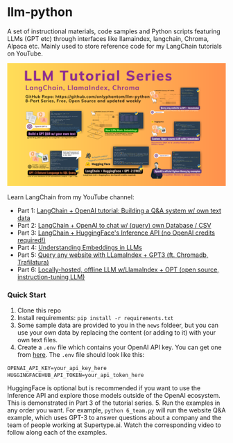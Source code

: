 # llm-python
A set of instructional materials, code samples and Python scripts featuring LLMs (GPT etc) through interfaces like llamaindex, langchain, Chroma, Alpaca etc. Mainly used to store reference code for my LangChain tutorials on YouTube.

<!-- <img src="assets/youtube.png" width="50%" alt="LangChain youtube tutorials" /> -->
![LangChain youtube tutorials](assets/llmseries.png)

Learn LangChain from my YouTube channel:
- Part 1: [LangChain + OpenAI tutorial: Building a Q&A system w/ own text data](https://youtu.be/DYOU_Z0hAwo)
- Part 2: [LangChain + OpenAI to chat w/ (query)  own Database / CSV](https://youtu.be/Fz0WJWzfNPI)  
- Part 3: [LangChain + HuggingFace's Inference API (no OpenAI credits required!)](https://youtu.be/dD_xNmePdd0)
- Part 4: [Understanding Embeddings in LLMs](https://youtu.be/6uyBc0jm1xQ)
- Part 5: [Query any website with LLamaIndex + GPT3 (ft. Chromadb, Trafilatura)](https://youtu.be/6K1lyyzpxtk)
- Part 6: [Locally-hosted, offline LLM w/LlamaIndex + OPT (open source, instruction-tuning LLM)](https://youtu.be/qAvHs6UNb2k)

### Quick Start
1. Clone this repo
2. Install requirements: `pip install -r requirements.txt`
3. Some sample data are provided to you in the `news` foldeer, but you can use your own data by replacing the content (or adding to it) with your own text files.
4. Create a `.env` file which contains your OpenAI API key. You can get one from [here](https://beta.openai.com/). The `.env` file should look like this:
```
OPENAI_API_KEY=your_api_key_here
HUGGINGFACEHUB_API_TOKEN=your_api_token_here
```
HuggingFace is optional but is recommended if you want to use the Inference API and explore those models outside of the OpenAI ecosystem. This is demonstrated in Part 3 of the tutorial series. 
5. Run the examples in any order you want. For example, `python 6_team.py` will run the website Q&A example, which uses GPT-3 to answer questions about a company and the team of people working at Supertype.ai. Watch the corresponding video to follow along each of the examples.
